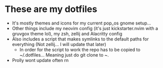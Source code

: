 # These are my dotfiles
* It's mostly themes and icons for my current pop_os gnome setup...
* Other things include my neovim config (it's just kickstarter.nvim with a gruvgox theme lol), my zsh, zellij and Alacritty config
* Also includes a script that makes symlinks to the default paths for everything (Not zellij... I will update that later)
    * In order for the script to work the repo has to be copied to ~/.dotfiles... Meaning just do git clone to ~.
* Prolly wont update often rn
